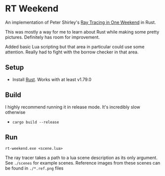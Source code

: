 # RT Weekend
An implementation of Peter Shirley's [Ray Tracing in One Weekend](https://raytracing.github.io/books/RayTracingInOneWeekend.html) in Rust.

This was mostly a way for me to learn about Rust while making some pretty pictures. Definitely has room for improvement.

Added basic Lua scripting but that area in particular could use some attention. Really had to fight with the borrow checker in that area.

## Setup
 - Install [Rust](https://www.rust-lang.org/). Works with at least v1.79.0

## Build
I highly recommend running it in release mode. It's incredibly slow otherwise
 - `cargo build --release`

## Run
`rt-weekend.exe <scene.lua>`

The ray tracer takes a path to a lua scene description as its only argument. See `./scenes` for example scenes. Reference images from these scenes can be found in `./*.ref.png` files
